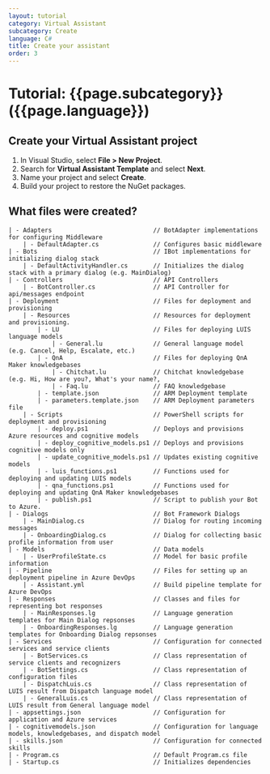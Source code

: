 ```yaml
---
layout: tutorial
category: Virtual Assistant
subcategory: Create
language: C#
title: Create your assistant
order: 3
---
```


# Tutorial: {{page.subcategory}} ({{page.language}})

## Create your Virtual Assistant project

1. In Visual Studio, select **File > New Project**.
2. Search for **Virtual Assistant Template** and select **Next**.
3. Name your project and select **Create**.
4. Build your project to restore the NuGet packages.

## What files were created?
    | - Adapters                            // BotAdapter implementations for configuring Middleware
        | - DefaultAdapter.cs               // Configures basic middleware
    | - Bots                                // IBot implementations for initializing dialog stack
        | - DefaultActivityHandler.cs       // Initializes the dialog stack with a primary dialog (e.g. MainDialog)
    | - Controllers                         // API Controllers
        | - BotController.cs                // API Controller for api/messages endpoint
    | - Deployment                          // Files for deployment and provisioning
        | - Resources                       // Resources for deployment and provisioning.
            | - LU                          // Files for deploying LUIS language models
                | - General.lu              // General language model (e.g. Cancel, Help, Escalate, etc.)
            | - QnA                         // Files for deploying QnA Maker knowledgebases
                | - Chitchat.lu             // Chitchat knowledgebase (e.g. Hi, How are you?, What's your name?, 
                | - Faq.lu                  // FAQ knowledgebase
            | - template.json               // ARM Deployment template
            | - parameters.template.json    // ARM Deployment parameters file
        | - Scripts                         // PowerShell scripts for deployment and provisioning
            | - deploy.ps1                  // Deploys and provisions Azure resources and cognitive models
            | - deploy_cognitive_models.ps1 // Deploys and provisions cognitive models only
            | - update_cognitive_models.ps1 // Updates existing cognitive models
            | - luis_functions.ps1          // Functions used for deploying and updating LUIS models
            | - qna_functions.ps1           // Functions used for deploying and updating QnA Maker knowledgebases
            | - publish.ps1                 // Script to publish your Bot to Azure.
    | - Dialogs                             // Bot Framework Dialogs
        | - MainDialog.cs                   // Dialog for routing incoming messages
        | - OnboardingDialog.cs             // Dialog for collecting basic profile information from user
    | - Models                              // Data models
        | - UserProfileState.cs             // Model for basic profile information
    | - Pipeline                            // Files for setting up an deployment pipeline in Azure DevOps
        | - Assistant.yml                   // Build pipeline template for Azure DevOps
    | - Responses                           // Classes and files for representing bot responses
        | - MainResponses.lg                // Language generation templates for Main Dialog repsonses
        | - OnboardingResponses.lg          // Language generation templates for Onboarding Dialog repsonses 
    | - Services                            // Configuration for connected services and service clients
        | - BotServices.cs                  // Class representation of service clients and recognizers
        | - BotSettings.cs                  // Class representation of configuration files
        | - DispatchLuis.cs                 // Class representation of LUIS result from Dispatch language model
        | - GeneralLuis.cs                  // Class representation of LUIS result from General language model
    | - appsettings.json                    // Configuration for application and Azure services
    | - cognitivemodels.json                // Configuration for language models, knowledgebases, and dispatch model
    | - skills.json                         // Configuration for connected skills
    | - Program.cs                          // Default Program.cs file
    | - Startup.cs                          // Initializes dependencies

